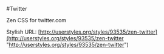 #Twitter

Zen CSS for twitter.com

Stylish URL: [http://userstyles.org/styles/93535/zen-twitter](http://userstyles.org/styles/93535/zen-twitter "http://userstyles.org/styles/93535/zen-twitter")
